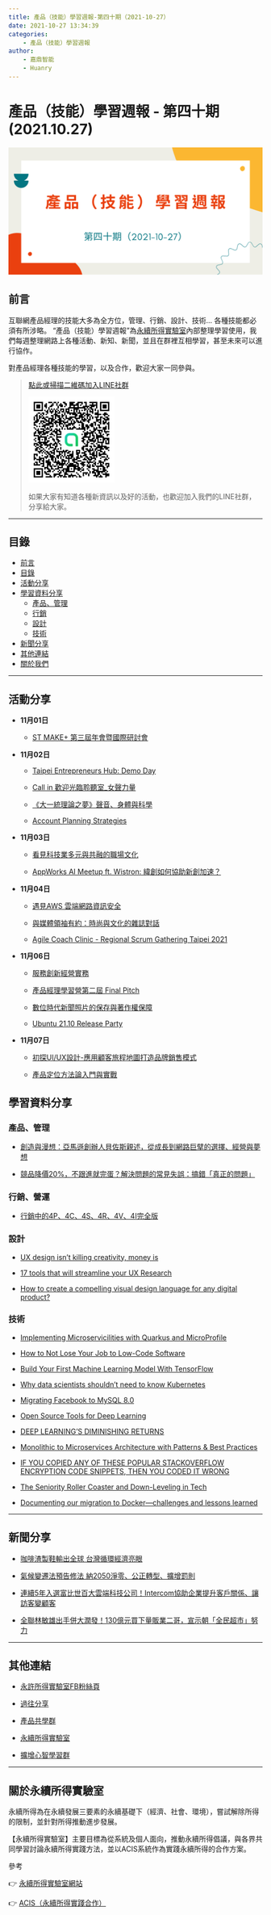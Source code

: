```yaml
---
title: 產品（技能）學習週報-第四十期（2021-10-27）
date: 2021-10-27 13:34:39
categories:
	- 產品（技能）學習週報
author:
	- 嘉鼎智能
	- Huanry
---
```

# 產品（技能）學習週報 - 第四十期 (2021.10.27)

![產品技能學習週報-第四十期](/img/pm/40.png)

## 前言

互聯網產品經理的技能大多為全方位，管理、行銷、設計、技術... 各種技能都必須有所涉略。 “產品（技能）學習週報”為[永續所得實驗室](#關於永續所得實驗室)內部整理學習使用，我們每週整理網路上各種活動、新知、新聞，並且在群裡互相學習，甚至未來可以進行協作。

對產品經理各種技能的學習，以及合作，歡迎大家一同參與。

>[點此或掃描二維碼加入LINE社群](https://line.me/ti/g2/Dj4AkbdDsY6o4D_CdDUB6Q)
>
>[![產品共學群](/img/產品共學群.jpg)](https://line.me/ti/g2/Dj4AkbdDsY6o4D_CdDUB6Q)
>
>如果大家有知道各種新資訊以及好的活動，也歡迎加入我們的LINE社群，分享給大家。

---
## 目錄
- [前言](#前言)
- [目錄](#目錄)
- [活動分享](#活動分享)
- [學習資料分享](#學習資料分享)
	- [產品、管理](#產品、管理)
	- [行銷](#行銷、營運)
	- [設計](#設計)
	- [技術](#技術)
- [新聞分享](#新聞分享)
- [其他連結](#其他連結)
- [關於我們](#關於我們)

---
## 活動分享

- **11月01日**
	- [ST MAKE+ 第三屆年會暨國際研討會](https://itrievent.tw/events/16)

- **11月02日**
	- [Taipei Entrepreneurs Hub: Demo Day](https://www.accupass.com/event/2110130150191368781834)

	- [Call in 歡迎光臨聆聽室_女聲力量](https://www.accupass.com/event/2110220544125839671260)

	- [《大一統理論之夢》聲音、身體與科學](https://www.accupass.com/event/2110260722166347860570)

	- [Account Planning Strategies](https://www.meetup.com/taipei-sales-professionals/events/281249762)
- **11月03日**
	- [看見科技業多元與共融的職場文化](https://www.accupass.com/event/2110140833513952234570)

	- [AppWorks AI Meetup ft. Wistron: 緯創如何協助新創加速？](https://www.eventbrite.com/e/appworks-ai-meetup-ft-wistron-tickets-194961574317?aff=ebdssbdestsearch)
- **11月04日**
	- [遇見AWS 雲端網路資訊安全](https://www.accupass.com/event/2110181317101114820202)

	- [與媒體領袖有約：時尚與文化的雜誌對話](https://www.accupass.com/event/2110220751543640133710)

	- [Agile Coach Clinic - Regional Scrum Gathering Taipei 2021](https://actclubtw.kktix.cc/events/acc-rsgtpe2021)
- **11月06日**
	- [服務創新經營實務](https://www.accupass.com/event/2110210402278336148600)

	- [產品經理學習營第二屆 Final Pitch](https://www.accupass.com/event/2110061344487671758790)

	- [數位時代新聞照片的保存與著作權保障](https://www.accupass.com/event/2110260601435743747140)

	- [Ubuntu 21.10 Release Party](https://ubuntu-tw.kktix.cc/events/urptw2110-tp)
- **11月07日**
	- [初探UI/UX設計-應用顧客旅程地圖打造品牌銷售模式](https://www.accupass.com/event/2110271501461717734479)

	- [產品定位方法論入門與實戰](https://www.accupass.com/event/2110160309361097891367)



## 學習資料分享
### 產品、管理

- [創造與漫想：亞馬遜創辦人貝佐斯親述，從成長到網路巨擘的選擇、經營與夢想](https://www.pmtone.com/invent-and-wander)

- [競品降價20%，不跟進就完蛋？解決問題的常見失誤：搞錯「真正的問題」](https://www.managertoday.com.tw/articles/view/63860)

### 行銷、營運

- [行銷中的4P、4C、4S、4R、4V、4I完全版](https://blog.dcplus.com.tw/marketing-knowledge/trend/40623)

### 設計

- [UX design isn’t killing creativity, money is](https://uxdesign.cc/ux-design-isnt-killing-creativity-money-is-3c5e03f3d833)

- [17 tools that will streamline your UX Research](https://uxdesign.cc/17-tools-that-will-streamline-your-ux-research-60b052d374f8)

- [How to create a compelling visual design language for any digital product?](https://medium.muz.li/comprehensive-visual-design-language-a1972a0910de)

### 技術

- [Implementing Microservicilities with Quarkus and MicroProfile](https://www.infoq.com/articles/microservicilities-quarkus/)

- [How to Not Lose Your Job to Low-Code Software](https://www.infoq.com/articles/lose-job-low-code/)

- [Build Your First Machine Learning Model With TensorFlow](https://betterprogramming.pub/build-your-first-machine-learning-model-with-tensorflow-ffc2f7cbf4f2)

- [Why data scientists shouldn’t need to know Kubernetes](https://huyenchip.com/2021/09/13/data-science-infrastructure.html)

- [Migrating Facebook to MySQL 8.0](https://engineering.fb.com/2021/07/22/data-infrastructure/mysql/)

- [Open Source Tools for Deep Learning](https://rancholabs.medium.com/open-source-tools-for-deep-learning-f4d68c2a39cd)

- [DEEP LEARNING’S DIMINISHING RETURNS](https://spectrum.ieee.org/deep-learning-computational-cost)

- [Monolithic to Microservices Architecture with Patterns & Best Practices](https://medium.com/design-microservices-architecture-with-patterns/monolithic-to-microservices-architecture-with-patterns-best-practices-a768272797b2)

- [IF YOU COPIED ANY OF THESE POPULAR STACKOVERFLOW ENCRYPTION CODE SNIPPETS, THEN YOU CODED IT WRONG](https://littlemaninmyhead.wordpress.com/2021/09/15/if-you-copied-any-of-these-popular-stackoverflow-encryption-code-snippets-then-you-did-it-wrong/)

- [The Seniority Roller Coaster and Down-Leveling in Tech](https://blog.pragmaticengineer.com/the-seniority-roller-coaster/amp/)

- [Documenting our migration to Docker—challenges and lessons learned](https://www.artifakt.com/blog/cloud/documenting-our-migration-to-docker)

---
## 新聞分享


- [咖啡渣製鞋輸出全球 台灣循環經濟亮眼](https://www.cna.com.tw/news/firstnews/202110260152.aspx)

- [氣候變遷法預告修法 納2050淨零、公正轉型、擴增罰則](https://udn.com/news/story/7266/5834063?from=ddd-umaylikenews_ch2_story)

- [連續5年入選富比世百大雲端科技公司！Intercom協助企業提升客戶關係、讓訪客變顧客](https://www.bnext.com.tw/article/65826/intercome-cloud-)

- [全聯林敏雄出手併大潤發！130億元買下量販業二哥，宣示朝「全民超市」努力](https://www.bnext.com.tw/article/65452/px-mart)


---
## 其他連結

- [永許所得實驗室FB粉絲頁](https://www.facebook.com/%E6%B0%B8%E7%BA%8C%E6%89%80%E5%BE%97%E5%AF%A6%E9%A9%97%E5%AE%A4-102916798609139)

- [過往分享](/categories/產品（技能）學習週報)

- [產品共學群](https://line.me/ti/g2/Dj4AkbdDsY6o4D_CdDUB6Q?utm_source=invitation&utm_medium=link_copy&utm_campaign=default)

- [永續所得實驗室](https://line.me/ti/g2/asPFU-0w4o9MIRSBdb4gtg?utm_source=invitation&utm_medium=link_copy&utm_campaign=default)

- [擴增心智學習群](https://line.me/ti/g2/asPFU-0w4o9MIRSBdb4gtg?utm_source=invitation&utm_medium=link_copy&utm_campaign=default)

---

## 關於永續所得實驗室

永續所得為在永續發展三要素的永續基礎下（經濟、社會、環境），嘗試解除所得的限制，並針對所得推動進步發展。

【永續所得實驗室】主要目標為從系統及個人面向，推動永續所得倡議，與各界共同學習討論永續所得實踐方法，並以ACIS系統作為實踐永續所得的合作方案。

參考

👉 [永續所得實驗室網站](https://sustainable-income-lab.github.io/)

👉 [ACIS（永續所得實踐合作）](https://acis.magnific.biz/)